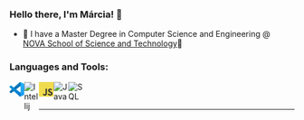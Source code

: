 ### Hello there, I'm Márcia! 👋

- 🌱 I have a Master Degree in Computer Science and Engineering @ <a href="https://www.fct.unl.pt">NOVA School of Science and Technology</a>🤣

### Languages and Tools:

<img align="left" alt="Visual Studio Code" width="26px" src="https://raw.githubusercontent.com/github/explore/80688e429a7d4ef2fca1e82350fe8e3517d3494d/topics/visual-studio-code/visual-studio-code.png" />
<img align="left" alt="Intellij" width="26px" src="https://img.icons8.com/color/48/000000/intellij-idea.png" />
<img align="left" alt="JavaScript" width="26px"  src="https://raw.githubusercontent.com/github/explore/80688e429a7d4ef2fca1e82350fe8e3517d3494d/topics/javascript/javascript.png"/>
<img align="left" alt="Java" width="26px" src="https://img.icons8.com/color/48/000000/java-coffee-cup-logo.png" />
<img align="left" alt="SQL" width="26px" src="https://cdn4.iconfinder.com/data/icons/flat-pro-database-set-1/32/sql-badge-512.png" />

<br />
<br />

---


[linkedin]: https://www.linkedin.com/in/marciabm/
